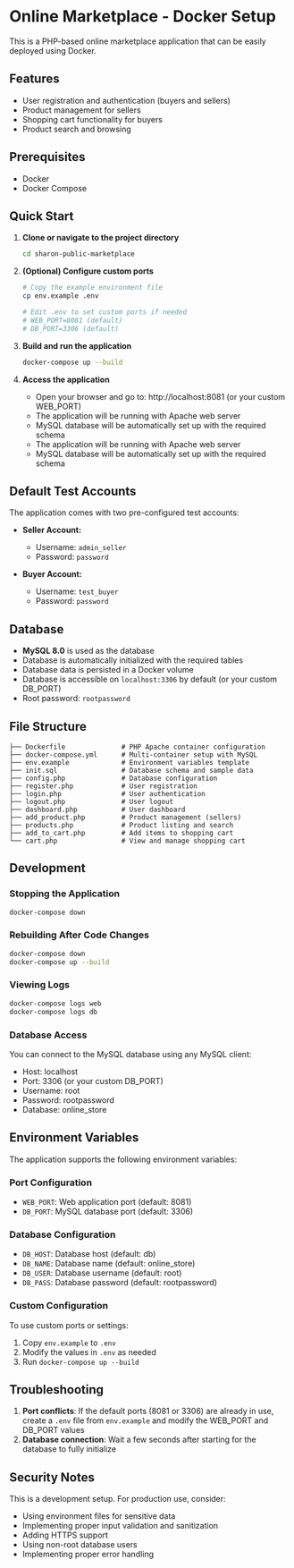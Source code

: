 # Online Marketplace - Docker Setup

This is a PHP-based online marketplace application that can be easily deployed using Docker.

## Features

- User registration and authentication (buyers and sellers)
- Product management for sellers
- Shopping cart functionality for buyers
- Product search and browsing

## Prerequisites

- Docker
- Docker Compose

## Quick Start

1. **Clone or navigate to the project directory**
   ```bash
   cd sharon-public-marketplace
   ```

2. **(Optional) Configure custom ports**
   ```bash
   # Copy the example environment file
   cp env.example .env
   
   # Edit .env to set custom ports if needed
   # WEB_PORT=8081 (default)
   # DB_PORT=3306 (default)
   ```

3. **Build and run the application**
   ```bash
   docker-compose up --build
   ```

4. **Access the application**
   - Open your browser and go to: http://localhost:8081 (or your custom WEB_PORT)
   - The application will be running with Apache web server
   - MySQL database will be automatically set up with the required schema
   - The application will be running with Apache web server
   - MySQL database will be automatically set up with the required schema

## Default Test Accounts

The application comes with two pre-configured test accounts:

- **Seller Account:**
  - Username: `admin_seller`
  - Password: `password`

- **Buyer Account:**
  - Username: `test_buyer`
  - Password: `password`

## Database

- **MySQL 8.0** is used as the database
- Database is automatically initialized with the required tables
- Database data is persisted in a Docker volume
- Database is accessible on `localhost:3306` by default (or your custom DB_PORT)
- Root password: `rootpassword`

## File Structure

```
├── Dockerfile              # PHP Apache container configuration
├── docker-compose.yml      # Multi-container setup with MySQL
├── env.example             # Environment variables template
├── init.sql                # Database schema and sample data
├── config.php              # Database configuration
├── register.php            # User registration
├── login.php               # User authentication
├── logout.php              # User logout
├── dashboard.php           # User dashboard
├── add_product.php         # Product management (sellers)
├── products.php            # Product listing and search
├── add_to_cart.php         # Add items to shopping cart
└── cart.php                # View and manage shopping cart
```

## Development

### Stopping the Application
```bash
docker-compose down
```

### Rebuilding After Code Changes
```bash
docker-compose down
docker-compose up --build
```

### Viewing Logs
```bash
docker-compose logs web
docker-compose logs db
```

### Database Access
You can connect to the MySQL database using any MySQL client:
- Host: localhost
- Port: 3306 (or your custom DB_PORT)
- Username: root
- Password: rootpassword
- Database: online_store

## Environment Variables

The application supports the following environment variables:

### Port Configuration
- `WEB_PORT`: Web application port (default: 8081)
- `DB_PORT`: MySQL database port (default: 3306)

### Database Configuration
- `DB_HOST`: Database host (default: db)
- `DB_NAME`: Database name (default: online_store)
- `DB_USER`: Database username (default: root)
- `DB_PASS`: Database password (default: rootpassword)

### Custom Configuration
To use custom ports or settings:
1. Copy `env.example` to `.env`
2. Modify the values in `.env` as needed
3. Run `docker-compose up --build`

## Troubleshooting

1. **Port conflicts**: If the default ports (8081 or 3306) are already in use, create a `.env` file from `env.example` and modify the WEB_PORT and DB_PORT values
2. **Database connection**: Wait a few seconds after starting for the database to fully initialize

## Security Notes

This is a development setup. For production use, consider:
- Using environment files for sensitive data
- Implementing proper input validation and sanitization
- Adding HTTPS support
- Using non-root database users
- Implementing proper error handling